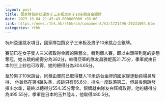 ```yaml
---
layout: post
title: 國家隊包辦亞運女子三米板及男子10米跳台金銀牌
date: 2023-10-04 21:45:49.000000000 +08:00
link: https://news.rthk.hk/rthk/ch/component/k2/1721496-20231004.htm
categories: rthk
---
```


杭州亞運跳水項目，國家隊包攬女子三米板及男子10米跳台金銀牌。

賽前已在女子雙人三米板取得金牌的陳藝文，轉到個人賽，即以由頭帶到尾的姿態奪冠，她五跳的總得分為382分，較得亞軍的隊友昌雅妮高31.75分，季軍就由日本的三上紗也可取得，她的總得分為304.65分。

至於男子10米跳台，同樣由賽前已取得雙人10米跳台金牌的國家隊運動員楊昊奪得， 他雖然在第4跳失準，該跳只有66.6分，排名一度跌落第二，但最後兩跳發揮出水準，最終以總得分554.35分奪金。銀牌就由隊友白鈺鳴取得，他的總得分為495.55分，季軍是日本的玉井陸斗，他取得480.5分。
